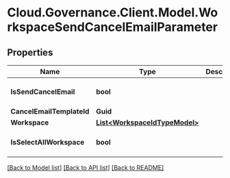 # Cloud.Governance.Client.Model.WorkspaceSendCancelEmailParameter
## Properties

Name | Type | Description | Notes
------------ | ------------- | ------------- | -------------
**IsSendCancelEmail** | **bool** |  | [optional] [default to false]
**CancelEmailTemplateId** | **Guid** |  | [optional] 
**Workspace** | [**List&lt;WorkspaceIdTypeModel&gt;**](WorkspaceIdTypeModel.md) |  | [optional] 
**IsSelectAllWorkspace** | **bool** |  | [optional] [default to false]

[[Back to Model list]](../README.md#documentation-for-models) [[Back to API list]](../README.md#documentation-for-api-endpoints) [[Back to README]](../README.md)

